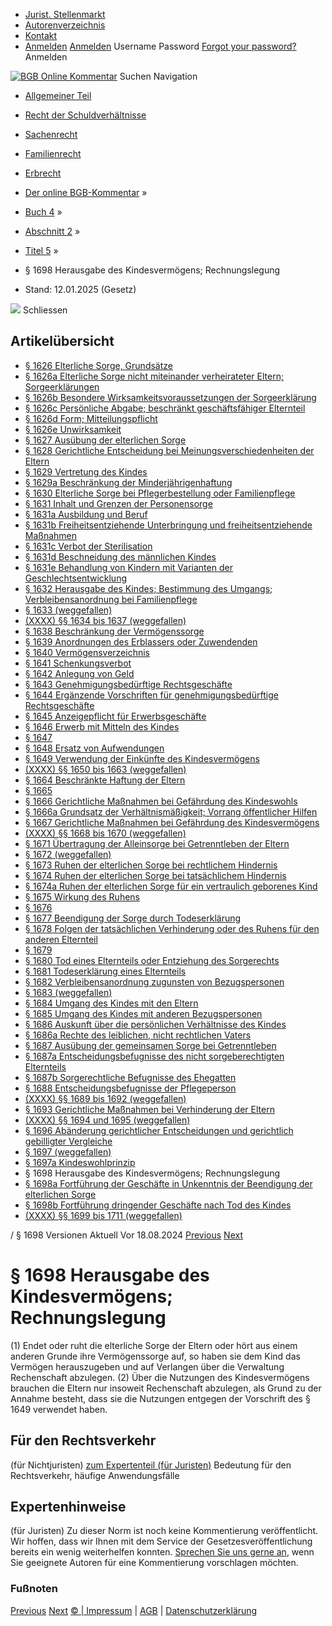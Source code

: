   * [Jurist. Stellenmarkt](https://bgb.kommentar.de/Buch-4/Abschnitt-2/Titel-5/</job-board> "Jurist. Stellenmarkt")
  * [Autorenverzeichnis](https://bgb.kommentar.de/Buch-4/Abschnitt-2/Titel-5/</Autorenverzeichnis> "Autorenverzeichnis")
  * [Kontakt](https://bgb.kommentar.de/Buch-4/Abschnitt-2/Titel-5/</Kontakt>)
  * [Anmelden](https://bgb.kommentar.de/Buch-4/Abschnitt-2/Titel-5/<#login> "show login form") [Anmelden](https://bgb.kommentar.de/Buch-4/Abschnitt-2/Titel-5/<#> "hide login form") Username Password
[Forgot your password?](https://bgb.kommentar.de/Buch-4/Abschnitt-2/Titel-5/</user/forgotpassword>) Anmelden 


[![BGB Online Kommentar](https://bgb.kommentar.de/extension/bgb/design/bgb/images/logo.png)](https://bgb.kommentar.de/Buch-4/Abschnitt-2/Titel-5/</> "BGB Online Kommentar")
Suchen
Navigation
  * [Allgemeiner Teil](https://bgb.kommentar.de/Buch-4/Abschnitt-2/Titel-5/</Buch-1>)
  * [Recht der Schuldverhältnisse](https://bgb.kommentar.de/Buch-4/Abschnitt-2/Titel-5/</Buch-2>)
  * [Sachenrecht](https://bgb.kommentar.de/Buch-4/Abschnitt-2/Titel-5/</Buch-3>)
  * [Familienrecht](https://bgb.kommentar.de/Buch-4/Abschnitt-2/Titel-5/</Buch-4>)
  * [Erbrecht](https://bgb.kommentar.de/Buch-4/Abschnitt-2/Titel-5/</Buch-5>)


  * [Der online BGB-Kommentar](https://bgb.kommentar.de/Buch-4/Abschnitt-2/Titel-5/</>) »
  * [Buch 4](https://bgb.kommentar.de/Buch-4/Abschnitt-2/Titel-5/</Buch-4>) »
  * [Abschnitt 2](https://bgb.kommentar.de/Buch-4/Abschnitt-2/Titel-5/</Buch-4/Abschnitt-2>) »
  * [Titel 5](https://bgb.kommentar.de/Buch-4/Abschnitt-2/Titel-5/</Buch-4/Abschnitt-2/Titel-5>) »
  * § 1698 Herausgabe des Kindesvermögens; Rechnungslegung 
  * Stand: 12.01.2025 (Gesetz) 


![](https://vg01.met.vgwort.de/na/1c9909529ead4f509072c06d9081a7d5)
Schliessen 
## Artikelübersicht
  * [ § 1626 Elterliche Sorge, Grundsätze ](https://bgb.kommentar.de/Buch-4/Abschnitt-2/Titel-5/</Buch-4/Abschnitt-2/Titel-5/Elterliche-Sorge-Grundsaetze>)
  * [ § 1626a Elterliche Sorge nicht miteinander verheirateter Eltern; Sorgeerklärungen ](https://bgb.kommentar.de/Buch-4/Abschnitt-2/Titel-5/</Buch-4/Abschnitt-2/Titel-5/Elterliche-Sorge-nicht-miteinander-verheirateter-Eltern-Sorgeerklaerungen>)
  * [ § 1626b Besondere Wirksamkeitsvoraussetzungen der Sorgeerklärung ](https://bgb.kommentar.de/Buch-4/Abschnitt-2/Titel-5/</Buch-4/Abschnitt-2/Titel-5/Besondere-Wirksamkeitsvoraussetzungen-der-Sorgeerklaerung>)
  * [ § 1626c Persönliche Abgabe; beschränkt geschäftsfähiger Elternteil ](https://bgb.kommentar.de/Buch-4/Abschnitt-2/Titel-5/</Buch-4/Abschnitt-2/Titel-5/Persoenliche-Abgabe-beschraenkt-geschaeftsfaehiger-Elternteil>)
  * [ § 1626d Form; Mitteilungspflicht ](https://bgb.kommentar.de/Buch-4/Abschnitt-2/Titel-5/</Buch-4/Abschnitt-2/Titel-5/Form-Mitteilungspflicht>)
  * [ § 1626e Unwirksamkeit ](https://bgb.kommentar.de/Buch-4/Abschnitt-2/Titel-5/</Buch-4/Abschnitt-2/Titel-5/Unwirksamkeit>)
  * [ § 1627 Ausübung der elterlichen Sorge ](https://bgb.kommentar.de/Buch-4/Abschnitt-2/Titel-5/</Buch-4/Abschnitt-2/Titel-5/Ausuebung-der-elterlichen-Sorge>)
  * [ § 1628 Gerichtliche Entscheidung bei Meinungsverschiedenheiten der Eltern ](https://bgb.kommentar.de/Buch-4/Abschnitt-2/Titel-5/</Buch-4/Abschnitt-2/Titel-5/Gerichtliche-Entscheidung-bei-Meinungsverschiedenheiten-der-Eltern>)
  * [ § 1629 Vertretung des Kindes ](https://bgb.kommentar.de/Buch-4/Abschnitt-2/Titel-5/</Buch-4/Abschnitt-2/Titel-5/Vertretung-des-Kindes>)
  * [ § 1629a Beschränkung der Minderjährigenhaftung ](https://bgb.kommentar.de/Buch-4/Abschnitt-2/Titel-5/</Buch-4/Abschnitt-2/Titel-5/Beschraenkung-der-Minderjaehrigenhaftung>)
  * [ § 1630 Elterliche Sorge bei Pflegerbestellung oder Familienpflege ](https://bgb.kommentar.de/Buch-4/Abschnitt-2/Titel-5/</Buch-4/Abschnitt-2/Titel-5/Elterliche-Sorge-bei-Pflegerbestellung-oder-Familienpflege>)
  * [ § 1631 Inhalt und Grenzen der Personensorge ](https://bgb.kommentar.de/Buch-4/Abschnitt-2/Titel-5/</Buch-4/Abschnitt-2/Titel-5/Inhalt-und-Grenzen-der-Personensorge>)
  * [ § 1631a Ausbildung und Beruf ](https://bgb.kommentar.de/Buch-4/Abschnitt-2/Titel-5/</Buch-4/Abschnitt-2/Titel-5/Ausbildung-und-Beruf>)
  * [ § 1631b Freiheitsentziehende Unterbringung und freiheitsentziehende Maßnahmen ](https://bgb.kommentar.de/Buch-4/Abschnitt-2/Titel-5/</Buch-4/Abschnitt-2/Titel-5/Freiheitsentziehende-Unterbringung-und-freiheitsentziehende-Massnahmen>)
  * [ § 1631c Verbot der Sterilisation ](https://bgb.kommentar.de/Buch-4/Abschnitt-2/Titel-5/</Buch-4/Abschnitt-2/Titel-5/Verbot-der-Sterilisation>)
  * [ § 1631d Beschneidung des männlichen Kindes ](https://bgb.kommentar.de/Buch-4/Abschnitt-2/Titel-5/</Buch-4/Abschnitt-2/Titel-5/Beschneidung-des-maennlichen-Kindes>)
  * [ § 1631e Behandlung von Kindern mit Varianten der Geschlechtsentwicklung ](https://bgb.kommentar.de/Buch-4/Abschnitt-2/Titel-5/</Buch-4/Abschnitt-2/Titel-5/Behandlung-von-Kindern-mit-Varianten-der-Geschlechtsentwicklung>)
  * [ § 1632 Herausgabe des Kindes; Bestimmung des Umgangs; Verbleibensanordnung bei Familienpflege ](https://bgb.kommentar.de/Buch-4/Abschnitt-2/Titel-5/</Buch-4/Abschnitt-2/Titel-5/Herausgabe-des-Kindes-Bestimmung-des-Umgangs-Verbleibensanordnung-bei-Familienpflege>)
  * [ § 1633 (weggefallen) ](https://bgb.kommentar.de/Buch-4/Abschnitt-2/Titel-5/</Buch-4/Abschnitt-2/Titel-5/weggefallen10>)
  * [ (XXXX) §§ 1634 bis 1637 (weggefallen) ](https://bgb.kommentar.de/Buch-4/Abschnitt-2/Titel-5/</Buch-4/Abschnitt-2/Titel-5/weggefallen>)
  * [ § 1638 Beschränkung der Vermögenssorge ](https://bgb.kommentar.de/Buch-4/Abschnitt-2/Titel-5/</Buch-4/Abschnitt-2/Titel-5/Beschraenkung-der-Vermoegenssorge>)
  * [ § 1639 Anordnungen des Erblassers oder Zuwendenden ](https://bgb.kommentar.de/Buch-4/Abschnitt-2/Titel-5/</Buch-4/Abschnitt-2/Titel-5/Anordnungen-des-Erblassers-oder-Zuwendenden>)
  * [ § 1640 Vermögensverzeichnis ](https://bgb.kommentar.de/Buch-4/Abschnitt-2/Titel-5/</Buch-4/Abschnitt-2/Titel-5/Vermoegensverzeichnis>)
  * [ § 1641 Schenkungsverbot ](https://bgb.kommentar.de/Buch-4/Abschnitt-2/Titel-5/</Buch-4/Abschnitt-2/Titel-5/Schenkungsverbot>)
  * [ § 1642 Anlegung von Geld ](https://bgb.kommentar.de/Buch-4/Abschnitt-2/Titel-5/</Buch-4/Abschnitt-2/Titel-5/Anlegung-von-Geld>)
  * [ § 1643 Genehmigungsbedürftige Rechtsgeschäfte ](https://bgb.kommentar.de/Buch-4/Abschnitt-2/Titel-5/</Buch-4/Abschnitt-2/Titel-5/Genehmigungsbeduerftige-Rechtsgeschaefte>)
  * [ § 1644 Ergänzende Vorschriften für genehmigungsbedürftige Rechtsgeschäfte ](https://bgb.kommentar.de/Buch-4/Abschnitt-2/Titel-5/</Buch-4/Abschnitt-2/Titel-5/Ergaenzende-Vorschriften-fuer-genehmigungsbeduerftige-Rechtsgeschaefte>)
  * [ § 1645 Anzeigepflicht für Erwerbsgeschäfte ](https://bgb.kommentar.de/Buch-4/Abschnitt-2/Titel-5/</Buch-4/Abschnitt-2/Titel-5/Anzeigepflicht-fuer-Erwerbsgeschaefte>)
  * [ § 1646 Erwerb mit Mitteln des Kindes ](https://bgb.kommentar.de/Buch-4/Abschnitt-2/Titel-5/</Buch-4/Abschnitt-2/Titel-5/Erwerb-mit-Mitteln-des-Kindes>)
  * [ § 1647 ](https://bgb.kommentar.de/Buch-4/Abschnitt-2/Titel-5/</Buch-4/Abschnitt-2/Titel-5/node_2101>)
  * [ § 1648 Ersatz von Aufwendungen ](https://bgb.kommentar.de/Buch-4/Abschnitt-2/Titel-5/</Buch-4/Abschnitt-2/Titel-5/Ersatz-von-Aufwendungen>)
  * [ § 1649 Verwendung der Einkünfte des Kindesvermögens ](https://bgb.kommentar.de/Buch-4/Abschnitt-2/Titel-5/</Buch-4/Abschnitt-2/Titel-5/Verwendung-der-Einkuenfte-des-Kindesvermoegens>)
  * [ (XXXX) §§ 1650 bis 1663 (weggefallen) ](https://bgb.kommentar.de/Buch-4/Abschnitt-2/Titel-5/</Buch-4/Abschnitt-2/Titel-5/weggefallen2>)
  * [ § 1664 Beschränkte Haftung der Eltern ](https://bgb.kommentar.de/Buch-4/Abschnitt-2/Titel-5/</Buch-4/Abschnitt-2/Titel-5/Beschraenkte-Haftung-der-Eltern>)
  * [ § 1665 ](https://bgb.kommentar.de/Buch-4/Abschnitt-2/Titel-5/</Buch-4/Abschnitt-2/Titel-5/node_2106>)
  * [ § 1666 Gerichtliche Maßnahmen bei Gefährdung des Kindeswohls ](https://bgb.kommentar.de/Buch-4/Abschnitt-2/Titel-5/</Buch-4/Abschnitt-2/Titel-5/Gerichtliche-Massnahmen-bei-Gefaehrdung-des-Kindeswohls>)
  * [ § 1666a Grundsatz der Verhältnismäßigkeit; Vorrang öffentlicher Hilfen ](https://bgb.kommentar.de/Buch-4/Abschnitt-2/Titel-5/</Buch-4/Abschnitt-2/Titel-5/Grundsatz-der-Verhaeltnismaessigkeit-Vorrang-oeffentlicher-Hilfen>)
  * [ § 1667 Gerichtliche Maßnahmen bei Gefährdung des Kindesvermögens ](https://bgb.kommentar.de/Buch-4/Abschnitt-2/Titel-5/</Buch-4/Abschnitt-2/Titel-5/Gerichtliche-Massnahmen-bei-Gefaehrdung-des-Kindesvermoegens>)
  * [ (XXXX) §§ 1668 bis 1670 (weggefallen) ](https://bgb.kommentar.de/Buch-4/Abschnitt-2/Titel-5/</Buch-4/Abschnitt-2/Titel-5/weggefallen3>)
  * [ § 1671 Übertragung der Alleinsorge bei Getrenntleben der Eltern ](https://bgb.kommentar.de/Buch-4/Abschnitt-2/Titel-5/</Buch-4/Abschnitt-2/Titel-5/Uebertragung-der-Alleinsorge-bei-Getrenntleben-der-Eltern>)
  * [ § 1672 (weggefallen) ](https://bgb.kommentar.de/Buch-4/Abschnitt-2/Titel-5/</Buch-4/Abschnitt-2/Titel-5/weggefallen4>)
  * [ § 1673 Ruhen der elterlichen Sorge bei rechtlichem Hindernis ](https://bgb.kommentar.de/Buch-4/Abschnitt-2/Titel-5/</Buch-4/Abschnitt-2/Titel-5/Ruhen-der-elterlichen-Sorge-bei-rechtlichem-Hindernis>)
  * [ § 1674 Ruhen der elterlichen Sorge bei tatsächlichem Hindernis ](https://bgb.kommentar.de/Buch-4/Abschnitt-2/Titel-5/</Buch-4/Abschnitt-2/Titel-5/Ruhen-der-elterlichen-Sorge-bei-tatsaechlichem-Hindernis>)
  * [ § 1674a Ruhen der elterlichen Sorge für ein vertraulich geborenes Kind ](https://bgb.kommentar.de/Buch-4/Abschnitt-2/Titel-5/</Buch-4/Abschnitt-2/Titel-5/Ruhen-der-elterlichen-Sorge-fuer-ein-vertraulich-geborenes-Kind>)
  * [ § 1675 Wirkung des Ruhens ](https://bgb.kommentar.de/Buch-4/Abschnitt-2/Titel-5/</Buch-4/Abschnitt-2/Titel-5/Wirkung-des-Ruhens>)
  * [ § 1676 ](https://bgb.kommentar.de/Buch-4/Abschnitt-2/Titel-5/</Buch-4/Abschnitt-2/Titel-5/node_2116>)
  * [ § 1677 Beendigung der Sorge durch Todeserklärung ](https://bgb.kommentar.de/Buch-4/Abschnitt-2/Titel-5/</Buch-4/Abschnitt-2/Titel-5/Beendigung-der-Sorge-durch-Todeserklaerung>)
  * [ § 1678 Folgen der tatsächlichen Verhinderung oder des Ruhens für den anderen Elternteil ](https://bgb.kommentar.de/Buch-4/Abschnitt-2/Titel-5/</Buch-4/Abschnitt-2/Titel-5/Folgen-der-tatsaechlichen-Verhinderung-oder-des-Ruhens-fuer-den-anderen-Elternteil>)
  * [ § 1679 ](https://bgb.kommentar.de/Buch-4/Abschnitt-2/Titel-5/</Buch-4/Abschnitt-2/Titel-5/node_2119>)
  * [ § 1680 Tod eines Elternteils oder Entziehung des Sorgerechts ](https://bgb.kommentar.de/Buch-4/Abschnitt-2/Titel-5/</Buch-4/Abschnitt-2/Titel-5/Tod-eines-Elternteils-oder-Entziehung-des-Sorgerechts>)
  * [ § 1681 Todeserklärung eines Elternteils ](https://bgb.kommentar.de/Buch-4/Abschnitt-2/Titel-5/</Buch-4/Abschnitt-2/Titel-5/Todeserklaerung-eines-Elternteils>)
  * [ § 1682 Verbleibensanordnung zugunsten von Bezugspersonen ](https://bgb.kommentar.de/Buch-4/Abschnitt-2/Titel-5/</Buch-4/Abschnitt-2/Titel-5/Verbleibensanordnung-zugunsten-von-Bezugspersonen>)
  * [ § 1683 (weggefallen) ](https://bgb.kommentar.de/Buch-4/Abschnitt-2/Titel-5/</Buch-4/Abschnitt-2/Titel-5/weggefallen5>)
  * [ § 1684 Umgang des Kindes mit den Eltern ](https://bgb.kommentar.de/Buch-4/Abschnitt-2/Titel-5/</Buch-4/Abschnitt-2/Titel-5/Umgang-des-Kindes-mit-den-Eltern>)
  * [ § 1685 Umgang des Kindes mit anderen Bezugspersonen ](https://bgb.kommentar.de/Buch-4/Abschnitt-2/Titel-5/</Buch-4/Abschnitt-2/Titel-5/Umgang-des-Kindes-mit-anderen-Bezugspersonen>)
  * [ § 1686 Auskunft über die persönlichen Verhältnisse des Kindes ](https://bgb.kommentar.de/Buch-4/Abschnitt-2/Titel-5/</Buch-4/Abschnitt-2/Titel-5/Auskunft-ueber-die-persoenlichen-Verhaeltnisse-des-Kindes>)
  * [ § 1686a Rechte des leiblichen, nicht rechtlichen Vaters ](https://bgb.kommentar.de/Buch-4/Abschnitt-2/Titel-5/</Buch-4/Abschnitt-2/Titel-5/Rechte-des-leiblichen-nicht-rechtlichen-Vaters>)
  * [ § 1687 Ausübung der gemeinsamen Sorge bei Getrenntleben ](https://bgb.kommentar.de/Buch-4/Abschnitt-2/Titel-5/</Buch-4/Abschnitt-2/Titel-5/Ausuebung-der-gemeinsamen-Sorge-bei-Getrenntleben>)
  * [ § 1687a Entscheidungsbefugnisse des nicht sorgeberechtigten Elternteils ](https://bgb.kommentar.de/Buch-4/Abschnitt-2/Titel-5/</Buch-4/Abschnitt-2/Titel-5/Entscheidungsbefugnisse-des-nicht-sorgeberechtigten-Elternteils>)
  * [ § 1687b Sorgerechtliche Befugnisse des Ehegatten ](https://bgb.kommentar.de/Buch-4/Abschnitt-2/Titel-5/</Buch-4/Abschnitt-2/Titel-5/Sorgerechtliche-Befugnisse-des-Ehegatten>)
  * [ § 1688 Entscheidungsbefugnisse der Pflegeperson ](https://bgb.kommentar.de/Buch-4/Abschnitt-2/Titel-5/</Buch-4/Abschnitt-2/Titel-5/Entscheidungsbefugnisse-der-Pflegeperson>)
  * [ (XXXX) §§ 1689 bis 1692 (weggefallen) ](https://bgb.kommentar.de/Buch-4/Abschnitt-2/Titel-5/</Buch-4/Abschnitt-2/Titel-5/weggefallen6>)
  * [ § 1693 Gerichtliche Maßnahmen bei Verhinderung der Eltern ](https://bgb.kommentar.de/Buch-4/Abschnitt-2/Titel-5/</Buch-4/Abschnitt-2/Titel-5/Gerichtliche-Massnahmen-bei-Verhinderung-der-Eltern>)
  * [ (XXXX) §§ 1694 und 1695 (weggefallen) ](https://bgb.kommentar.de/Buch-4/Abschnitt-2/Titel-5/</Buch-4/Abschnitt-2/Titel-5/weggefallen7>)
  * [ § 1696 Abänderung gerichtlicher Entscheidungen und gerichtlich gebilligter Vergleiche ](https://bgb.kommentar.de/Buch-4/Abschnitt-2/Titel-5/</Buch-4/Abschnitt-2/Titel-5/Abaenderung-gerichtlicher-Entscheidungen-und-gerichtlich-gebilligter-Vergleiche>)
  * [ § 1697 (weggefallen) ](https://bgb.kommentar.de/Buch-4/Abschnitt-2/Titel-5/</Buch-4/Abschnitt-2/Titel-5/weggefallen8>)
  * [ § 1697a Kindeswohlprinzip ](https://bgb.kommentar.de/Buch-4/Abschnitt-2/Titel-5/</Buch-4/Abschnitt-2/Titel-5/Kindeswohlprinzip>)
  * § 1698 Herausgabe des Kindesvermögens; Rechnungslegung 
  * [ § 1698a Fortführung der Geschäfte in Unkenntnis der Beendigung der elterlichen Sorge ](https://bgb.kommentar.de/Buch-4/Abschnitt-2/Titel-5/</Buch-4/Abschnitt-2/Titel-5/Fortfuehrung-der-Geschaefte-in-Unkenntnis-der-Beendigung-der-elterlichen-Sorge>)
  * [ § 1698b Fortführung dringender Geschäfte nach Tod des Kindes ](https://bgb.kommentar.de/Buch-4/Abschnitt-2/Titel-5/</Buch-4/Abschnitt-2/Titel-5/Fortfuehrung-dringender-Geschaefte-nach-Tod-des-Kindes>)
  * [ (XXXX) §§ 1699 bis 1711 (weggefallen) ](https://bgb.kommentar.de/Buch-4/Abschnitt-2/Titel-5/</Buch-4/Abschnitt-2/Titel-5/weggefallen9>)


/ § 1698 
Versionen  Aktuell Vor 18.08.2024
[Previous](https://bgb.kommentar.de/Buch-4/Abschnitt-2/Titel-5/</Buch-4/Abschnitt-2/Titel-5/Kindeswohlprinzip> "§ 1697a Kindeswohlprinzip") [Next](https://bgb.kommentar.de/Buch-4/Abschnitt-2/Titel-5/</Buch-4/Abschnitt-2/Titel-5/Fortfuehrung-der-Geschaefte-in-Unkenntnis-der-Beendigung-der-elterlichen-Sorge> "§ 1698a Fortführung der Geschäfte in Unkenntnis der Beendigung
der elterlichen Sorge")
# § 1698 Herausgabe des Kindesvermögens; Rechnungslegung
(1) Endet oder ruht die elterliche Sorge der Eltern oder hört aus einem anderen Grunde ihre Vermögenssorge auf, so haben sie dem Kind das Vermögen herauszugeben und auf Verlangen über die Verwaltung Rechenschaft abzulegen.
(2) Über die Nutzungen des Kindesvermögens brauchen die Eltern nur insoweit Rechenschaft abzulegen, als Grund zu der Annahme besteht, dass sie die Nutzungen entgegen der Vorschrift des § 1649 verwendet haben.
## Für den Rechtsverkehr 
(für Nichtjuristen)
[zum Expertenteil (für Juristen)](https://bgb.kommentar.de/Buch-4/Abschnitt-2/Titel-5/<#expertenhinweise>)
Bedeutung für den Rechtsverkehr, häufige Anwendungsfälle
## Expertenhinweise
(für Juristen)
Zu dieser Norm ist noch keine Kommentierung veröffentlicht. Wir hoffen, dass wir Ihnen mit dem Service der Gesetzesveröffentlichung bereits ein wenig weiterhelfen konnten. [Sprechen Sie uns gerne an](https://bgb.kommentar.de/Buch-4/Abschnitt-2/Titel-5/</Kontakt>), wenn Sie geeignete Autoren für eine Kommentierung vorschlagen möchten. 
### Fußnoten
[Previous](https://bgb.kommentar.de/Buch-4/Abschnitt-2/Titel-5/</Buch-4/Abschnitt-2/Titel-5/Kindeswohlprinzip> "§ 1697a Kindeswohlprinzip") [Next](https://bgb.kommentar.de/Buch-4/Abschnitt-2/Titel-5/</Buch-4/Abschnitt-2/Titel-5/Fortfuehrung-der-Geschaefte-in-Unkenntnis-der-Beendigung-der-elterlichen-Sorge> "§ 1698a Fortführung der Geschäfte in Unkenntnis der Beendigung
der elterlichen Sorge")
[© | Impressum](https://bgb.kommentar.de/Buch-4/Abschnitt-2/Titel-5/</Kontakt>) | [AGB](https://bgb.kommentar.de/Buch-4/Abschnitt-2/Titel-5/</AGB>) | [Datenschutzerklärung](https://bgb.kommentar.de/Buch-4/Abschnitt-2/Titel-5/</Datenschutzerklaerung-fuer-Leser>)
